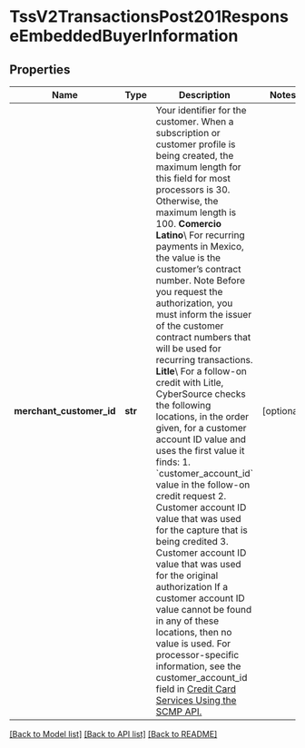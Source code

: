 # TssV2TransactionsPost201ResponseEmbeddedBuyerInformation

## Properties
Name | Type | Description | Notes
------------ | ------------- | ------------- | -------------
**merchant_customer_id** | **str** | Your identifier for the customer.  When a subscription or customer profile is being created, the maximum length for this field for most processors is 30. Otherwise, the maximum length is 100.  **Comercio Latino**\\ For recurring payments in Mexico, the value is the customer’s contract number. Note Before you request the authorization, you must inform the issuer of the customer contract numbers that will be used for recurring transactions.  **Litle**\\ For a follow-on credit with Litle, CyberSource checks the following locations, in the order given, for a customer account ID value and uses the first value it finds: 1. &#x60;customer_account_id&#x60; value in the follow-on credit request 2. Customer account ID value that was used for the capture that is being credited 3. Customer account ID value that was used for the original authorization If a customer account ID value cannot be found in any of these locations, then no value is used.  For processor-specific information, see the customer_account_id field in [Credit Card Services Using the SCMP API.](http://apps.cybersource.com/library/documentation/dev_guides/CC_Svcs_SCMP_API/html)  | [optional] 

[[Back to Model list]](../README.md#documentation-for-models) [[Back to API list]](../README.md#documentation-for-api-endpoints) [[Back to README]](../README.md)


